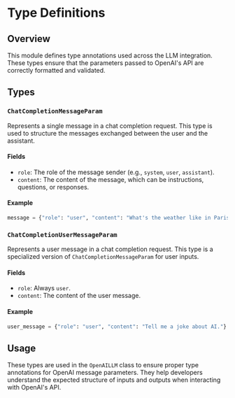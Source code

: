 # Type Definitions

## Overview
This module defines type annotations used across the LLM integration. These types ensure that the parameters passed to OpenAI's API are correctly formatted and validated.

## Types

### `ChatCompletionMessageParam`
Represents a single message in a chat completion request. This type is used to structure the messages exchanged between the user and the assistant.

#### Fields
- `role`: The role of the message sender (e.g., `system`, `user`, `assistant`).
- `content`: The content of the message, which can be instructions, questions, or responses.

#### Example
```python
message = {"role": "user", "content": "What's the weather like in Paris today?"}
```

### `ChatCompletionUserMessageParam`
Represents a user message in a chat completion request. This type is a specialized version of `ChatCompletionMessageParam` for user inputs.

#### Fields
- `role`: Always `user`.
- `content`: The content of the user message.

#### Example
```python
user_message = {"role": "user", "content": "Tell me a joke about AI."}
```

## Usage
These types are used in the `OpenAILLM` class to ensure proper type annotations for OpenAI message parameters. They help developers understand the expected structure of inputs and outputs when interacting with OpenAI's API.
